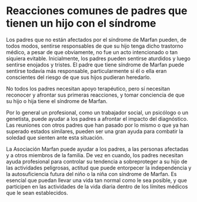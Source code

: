 # Reacciones comunes de padres que tienen un hijo con el síndrome

Los padres que no están afectados por el síndrome de Marfan pueden, de todos modos, sentirse responsables de que su hijo tenga dicho trastorno médico, a pesar de que obviamente, no fue un acto intencionado o tan siquiera evitable. Inicialmente, los padres pueden sentirse aturdidos y luego sentirse enojados y tristes. El padre que tiene síndrome de Marfan puede sentirse todavía más responsable, particularmente si él o ella eran conscientes del riesgo de que sus hijos pudieran heredarlo.

No todos los padres necesitan apoyo terapéutico, pero sí necesitan reconocer y afrontar sus primeras reacciones, y tomar conciencia de que su hijo o hija tiene el síndrome de Marfan.

Por lo general un profesional, como un trabajador social, un psicólogo o un genetista, puede ayudar a los padres a afrontar el impacto del diagnóstico. Las reuniones con otros padres que han pasado por lo mismo o que ya han superado estados similares, pueden ser una gran ayuda para combatir la soledad que sienten ante esta situación.

La Asociación Marfan puede ayudar a los padres, a las personas afectadas y a otros miembros de la familia. De vez en cuando, los padres necesitan ayuda profesional para controlar su tendencia a sobreproteger a su hijo de las actividades peligrosas, actitud que puede entorpecer la independencia y la autosuficiencia futura del niño o la niña con síndrome de Marfan. Es esencial que puedan llevar una vida tan normal como le sea posible, y que participen en las actividades de la vida diaria dentro de los límites médicos que le sean establecidos.

